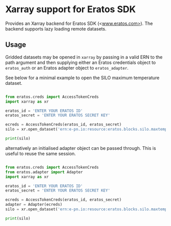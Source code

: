 # Xarray support for Eratos SDK

Provides an Xarray backend for Eratos SDK (<www.eratos.com>). The backend supports lazy loading remote datasets.

## Usage

Gridded datasets may be opened in `xarray` by passing in a valid ERN to the path argument and then supplying either an Eratos credentials object to `eratos_auth`
or an Eratos adapter object to `eratos_adapter`.

See below for a minimal example to open the SILO maximum temperature dataset.

```python

from eratos.creds import AccessTokenCreds
import xarray as xr

eratos_id = 'ENTER YOUR ERATOS ID'
eratos_secret = 'ENTER YOUR ERATOS SECRET KEY'

ecreds = AccessTokenCreds(eratos_id, eratos_secret)
silo = xr.open_dataset('ern:e-pn.io:resource:eratos.blocks.silo.maxtemperature', eratos_auth=ecreds)

print(silo)
```

alternatively an initialised adapter object can be passed through. This is useful to reuse the same session.

```python

from eratos.creds import AccessTokenCreds
from eratos.adapter import Adapter
import xarray as xr

eratos_id = 'ENTER YOUR ERATOS ID'
eratos_secret = 'ENTER YOUR ERATOS SECRET KEY'

ecreds = AccessTokenCreds(eratos_id, eratos_secret)
adapter = Adapter(ecreds)
silo = xr.open_dataset('ern:e-pn.io:resource:eratos.blocks.silo.maxtemperature', eratos_adpater=adapter)

print(silo)
```
